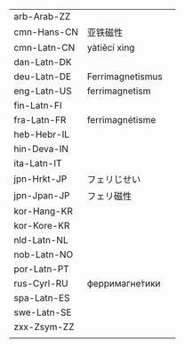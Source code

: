 | | | |
|-|-|-|
| arb-Arab-ZZ |  |  |
| cmn-Hans-CN | 亚铁磁性 |  |
| cmn-Latn-CN | yàtiěcí xìng |  |
| dan-Latn-DK |  |  |
| deu-Latn-DE | Ferrimagnetismus |  |
| eng-Latn-US | ferrimagnetism |  |
| fin-Latn-FI |  |  |
| fra-Latn-FR | ferrimagnétisme |  |
| heb-Hebr-IL |  |  |
| hin-Deva-IN |  |  |
| ita-Latn-IT |  |  |
| jpn-Hrkt-JP | フェリじせい |  |
| jpn-Jpan-JP | フェリ磁性 |  |
| kor-Hang-KR |  |  |
| kor-Kore-KR |  |  |
| nld-Latn-NL |  |  |
| nob-Latn-NO |  |  |
| por-Latn-PT |  |  |
| rus-Cyrl-RU | ферримагне́тики |  |
| spa-Latn-ES |  |  |
| swe-Latn-SE |  |  |
| zxx-Zsym-ZZ |  |  |
|  |  |  |
